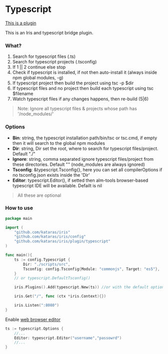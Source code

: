 # Typescript

[This is a plugin](https://github.com/kataras/iris/tree/master/plugin/typescript)

This is an Iris and typescript bridge plugin.

### What?

1. Search for typescript files (.ts)
2.    Search for typescript projects (.tsconfig)
3.    If 1 || 2 continue else stop
4.    Check if typescript is installed, if not then auto-install it (always inside npm global modules, -g)
5.    If typescript project then build the project using tsc -p $dir
6.    If typescript files and no project then build each typescript using tsc $filename
7.    Watch typescript files if any changes happens, then re-build (5|6)

 >Note: Ignore all typescript files & projects whose path has '/node_modules/'


### Options

 - **Bin**: string, the typescript installation path/bin/tsc or tsc.cmd, if empty then it will search to the global npm modules
 - **Dir**: string, Dir set the root, where to search for typescript files/project. Default "./" 
 - **Ignore**: string, comma separated ignore typescript files/project from these directories. Default "" (node_modules are always ignored) 
 - **Tsconfig**: &typescript.Tsconfig{}, here you can set all compilerOptions if no tsconfig.json exists inside the 'Dir' 
 - **Editor**: typescript.Editor(), if setted then alm-tools browser-based typescript IDE will be available. Defailt is nil
 
 >All these are optional


### How to use

```go
package main

import (
    "github.com/kataras/iris"
    "github.com/kataras/iris/config"
    "github.com/kataras/iris/plugin/typescript"
)

func main(){
    ts := config.Typescript {
        Dir: "./scripts/src",
        Tsconfig: config.Tsconfig{Module: "commonjs", Target: "es5"}, 
    }
    // or typescript.DefaultTsconfig()

    iris.Plugins().Add(typescript.New(ts)) //or with the default options just: typescript.New()

    iris.Get("/", func (ctx *iris.Context){})

    iris.Listen(":8080")
}
```

Enable [web browser editor](plugin-editor.md)

```go
ts := typescript.Options {
    //...
    Editor: typescript.Editor("username","passowrd")
    //...
}

```